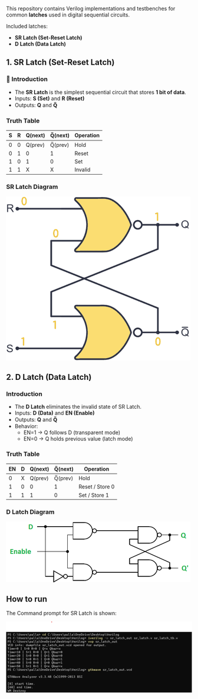 This repository contains Verilog implementations and testbenches for common **latches** used in digital sequential circuits.  

Included latches:  
- **SR Latch (Set-Reset Latch)**  
- **D Latch (Data Latch)**  


## 1. SR Latch (Set-Reset Latch)

### 🔹 Introduction
- The **SR Latch** is the simplest sequential circuit that stores **1 bit of data**.  
- Inputs: **S (Set)** and **R (Reset)**  
- Outputs: **Q** and **Q̅**  


###  Truth Table

| S | R | Q(next) | Q̅(next) | Operation        |
|---|---|---------|----------|-----------------|
| 0 | 0 | Q(prev) | Q̅(prev) | Hold            |
| 0 | 1 | 0       | 1        | Reset           |
| 1 | 0 | 1       | 0        | Set             |
| 1 | 1 | X       | X        | Invalid         |

### SR Latch Diagram
![SR Latch](sr_latch_diagram.png)

## 2. D Latch (Data Latch)

###  Introduction
- The **D Latch** eliminates the invalid state of SR Latch.  
- Inputs: **D (Data)** and **EN (Enable)**  
- Outputs: **Q** and **Q̅**  
- Behavior:
  - EN=1 → Q follows D (transparent mode)  
  - EN=0 → Q holds previous value (latch mode)  

###  Truth Table

| EN | D | Q(next) | Q̅(next) | Operation         |
|----|---|---------|----------|------------------|
| 0  | X | Q(prev) | Q̅(prev) | Hold             |
| 1  | 0 | 0       | 1        | Reset / Store 0  |
| 1  | 1 | 1       | 0        | Set / Store 1    |

### D Latch Diagram
![D Latch](d_latch_diagram.png)

## How to run
The Command prompt for SR Latch is shown:

![Command](sr_latch_command.png)


